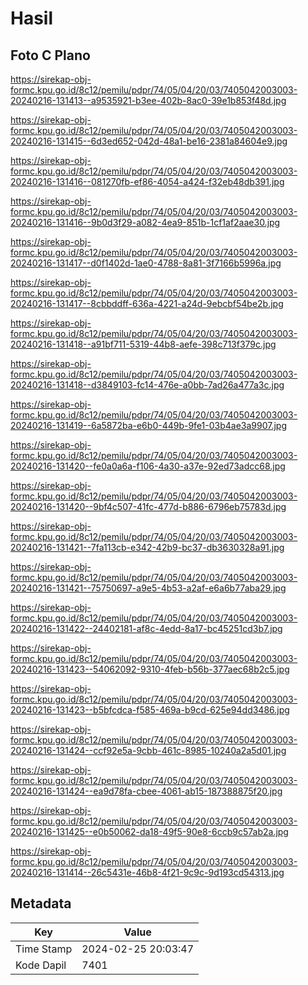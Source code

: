 # Hasil

## Foto C Plano

https://sirekap-obj-formc.kpu.go.id/8c12/pemilu/pdpr/74/05/04/20/03/7405042003003-20240216-131413--a9535921-b3ee-402b-8ac0-39e1b853f48d.jpg

https://sirekap-obj-formc.kpu.go.id/8c12/pemilu/pdpr/74/05/04/20/03/7405042003003-20240216-131415--6d3ed652-042d-48a1-be16-2381a84604e9.jpg

https://sirekap-obj-formc.kpu.go.id/8c12/pemilu/pdpr/74/05/04/20/03/7405042003003-20240216-131416--081270fb-ef86-4054-a424-f32eb48db391.jpg

https://sirekap-obj-formc.kpu.go.id/8c12/pemilu/pdpr/74/05/04/20/03/7405042003003-20240216-131416--9b0d3f29-a082-4ea9-851b-1cf1af2aae30.jpg

https://sirekap-obj-formc.kpu.go.id/8c12/pemilu/pdpr/74/05/04/20/03/7405042003003-20240216-131417--d0f1402d-1ae0-4788-8a81-3f7166b5996a.jpg

https://sirekap-obj-formc.kpu.go.id/8c12/pemilu/pdpr/74/05/04/20/03/7405042003003-20240216-131417--8cbbddff-636a-4221-a24d-9ebcbf54be2b.jpg

https://sirekap-obj-formc.kpu.go.id/8c12/pemilu/pdpr/74/05/04/20/03/7405042003003-20240216-131418--a91bf711-5319-44b8-aefe-398c713f379c.jpg

https://sirekap-obj-formc.kpu.go.id/8c12/pemilu/pdpr/74/05/04/20/03/7405042003003-20240216-131418--d3849103-fc14-476e-a0bb-7ad26a477a3c.jpg

https://sirekap-obj-formc.kpu.go.id/8c12/pemilu/pdpr/74/05/04/20/03/7405042003003-20240216-131419--6a5872ba-e6b0-449b-9fe1-03b4ae3a9907.jpg

https://sirekap-obj-formc.kpu.go.id/8c12/pemilu/pdpr/74/05/04/20/03/7405042003003-20240216-131420--fe0a0a6a-f106-4a30-a37e-92ed73adcc68.jpg

https://sirekap-obj-formc.kpu.go.id/8c12/pemilu/pdpr/74/05/04/20/03/7405042003003-20240216-131420--9bf4c507-41fc-477d-b886-6796eb75783d.jpg

https://sirekap-obj-formc.kpu.go.id/8c12/pemilu/pdpr/74/05/04/20/03/7405042003003-20240216-131421--7fa113cb-e342-42b9-bc37-db3630328a91.jpg

https://sirekap-obj-formc.kpu.go.id/8c12/pemilu/pdpr/74/05/04/20/03/7405042003003-20240216-131421--75750697-a9e5-4b53-a2af-e6a6b77aba29.jpg

https://sirekap-obj-formc.kpu.go.id/8c12/pemilu/pdpr/74/05/04/20/03/7405042003003-20240216-131422--24402181-af8c-4edd-8a17-bc45251cd3b7.jpg

https://sirekap-obj-formc.kpu.go.id/8c12/pemilu/pdpr/74/05/04/20/03/7405042003003-20240216-131423--54062092-9310-4feb-b56b-377aec68b2c5.jpg

https://sirekap-obj-formc.kpu.go.id/8c12/pemilu/pdpr/74/05/04/20/03/7405042003003-20240216-131423--b5bfcdca-f585-469a-b9cd-625e94dd3486.jpg

https://sirekap-obj-formc.kpu.go.id/8c12/pemilu/pdpr/74/05/04/20/03/7405042003003-20240216-131424--ccf92e5a-9cbb-461c-8985-10240a2a5d01.jpg

https://sirekap-obj-formc.kpu.go.id/8c12/pemilu/pdpr/74/05/04/20/03/7405042003003-20240216-131424--ea9d78fa-cbee-4061-ab15-187388875f20.jpg

https://sirekap-obj-formc.kpu.go.id/8c12/pemilu/pdpr/74/05/04/20/03/7405042003003-20240216-131425--e0b50062-da18-49f5-90e8-6ccb9c57ab2a.jpg

https://sirekap-obj-formc.kpu.go.id/8c12/pemilu/pdpr/74/05/04/20/03/7405042003003-20240216-131414--26c5431e-46b8-4f21-9c9c-9d193cd54313.jpg


## Metadata

| Key        | Value               |
| ---------- | ------------------- |
| Time Stamp | 2024-02-25 20:03:47 |
| Kode Dapil | 7401                |



